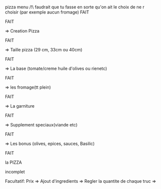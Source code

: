 pizza menu   /!\ faudrait que tu fasse en sorte qu'on ait le choix de ne r choisir (par exemple aucun fromage) FAIT 

FAIT

=> Creation Pizza

FAIT

=> Taille pizza (29 cm, 33cm ou 40cm)

FAIT

=> La base (tomate/creme huile d'olives ou rienetc)

FAIT

=> les fromage(tt plein)

FAIT

=> La garniture

FAIT

=> Supplement speciaux(viande etc)

FAIT

=> Les bonus (olives, epices, sauces, Basilic)

FAIT

la PIZZA

incomplet

Facultatif:
    Prix => 
    Ajout d'ingredients =>
    Regler la quantite de chaque truc =>